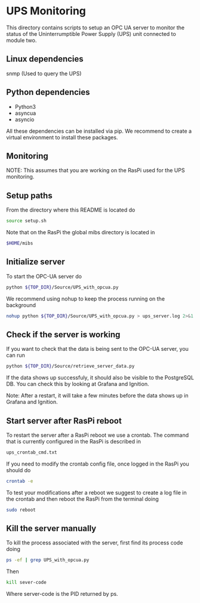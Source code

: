 # UPS Monitoring

This directory contains scripts to setup an OPC UA server
to monitor the status of the Uninterrumptible Power Supply (UPS)
unit connected to module two. 

## Linux dependencies

snmp (Used to query the UPS)

## Python dependencies

* Python3
* asyncua
* asyncio

All these dependencies can be installed via pip. We recommend
to create a virtual environment to install these packages.

## Monitoring

NOTE: This assumes that you are working on the RasPi used for 
the UPS monitoring. 

## Setup paths
From the directory where this README is located do

```bash
source setup.sh
```

Note that on the RasPi the global mibs directory
is located in

```bash
$HOME/mibs
```

## Initialize server

To start the OPC-UA server do 

```bash
python ${TOP_DIR}/Source/UPS_with_opcua.py
```

We recommend using nohup to keep the process running
on the background

```bash
nohup python ${TOP_DIR}/Source/UPS_with_opcua.py > ups_server.log 2>&1 &
```

## Check if the server is working

If you want to check that the data is being sent
to the OPC-UA server, you can run 

```bash
python ${TOP_DIR}/Source/retrieve_server_data.py
```

If the data shows up successfuly, it should also be visible 
to the PostgreSQL DB. You can check this by looking at Grafana
and Ignition. 

Note: After a restart, it will take a few minutes before the data
shows up in Grafana and Ignition. 


## Start server after RasPi reboot

To restart the server after a RasPi reboot we use a crontab. The command
that is currently configured in the RasPi is described in 

```bash
ups_crontab_cmd.txt
```

If you need to modify the crontab config file, once logged in the RasPi you should do

```bash
crontab -e 
```

To test your modifications after a reboot we suggest to create a log file
in the crontab and then reboot the RasPi from the terminal doing

```bash
sudo reboot 
```

## Kill the server manually

To kill the process associated with the server, first find its process code doing

```bash 
ps -ef | grep UPS_with_opcua.py
```
Then 

```bash 
kill sever-code 
```

Where server-code is the PID returned by ps.
